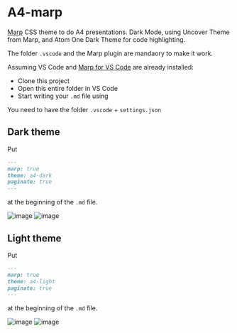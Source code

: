 # A4-marp

[Marp](https://marp.app/) CSS theme to do A4 presentations. Dark Mode, using Uncover Theme from Marp, and Atom One Dark Theme for code highlighting. 

The folder `.vscode` and the Marp plugin are mandaory to make it work.

Assuming VS Code and [Marp for VS Code](https://github.com/marp-team/marp-vscode) are already installed:

- Clone this project
- Open this entire folder in VS Code
- Start writing your `.md` file using

You need to have the folder `.vscode` + `settings.json`

## Dark theme

Put

```markdown
---
marp: true
theme: a4-dark
paginate: true
---
```

at the beginning of the `.md` file.

![image](https://user-images.githubusercontent.com/44167150/112986262-9013bd00-9161-11eb-9b3b-67be80e6e774.png)
![image](https://user-images.githubusercontent.com/44167150/112986440-c94c2d00-9161-11eb-9e81-2db88df794f2.png)



## Light theme

Put

```markdown
---
marp: true
theme: a4-light
paginate: true
---
```

at the beginning of the `.md` file.

![image](https://user-images.githubusercontent.com/44167150/112986120-65296900-9161-11eb-94ac-098876508ecc.png)
![image](https://user-images.githubusercontent.com/44167150/112986598-f8fb3500-9161-11eb-8738-13cfe5584f1f.png)
